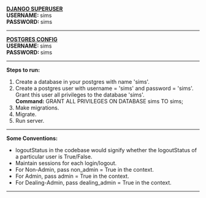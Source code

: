 <u><b>DJANGO SUPERUSER</b></u><br>
<b>USERNAME: </b>sims<br>
<b>PASSWORD: </b>sims<br><hr>
<u><b>POSTGRES CONFIG</b></u><br>
<b>USERNAME: </b> sims<br>
<b>PASSWORD: </b>sims<br><hr>
<b>Steps to run:</b>
<ol>
	<li>Create a database in your postgres with name 'sims'.</li>
	<li>Create a postgres user with username = 'sims' and password = 'sims'.<br/>
		Grant this user all privileges to the database 'sims'.
		<br><b>Command:</b> GRANT ALL PRIVILEGES ON DATABASE sims TO sims;</li>
	<li>Make migrations.</li>
	<li>Migrate.</li>
	<li>Run server.</li>
</ol>
<hr>
<b>Some Conventions:</b><br>
<ul>
	<li>logoutStatus in the codebase would signify whether the logoutStatus of a particular user is True/False.</li>
	<li>Maintain sessions for each login/logout.</li>
	<li>For Non-Admin, pass non_admin = True in the context.</li>
	<li>For Admin, pass admin = True in the context.</li>
	<li>For Dealing-Admin, pass dealing_admin = True in the context.</li>
</ul>
<hr>